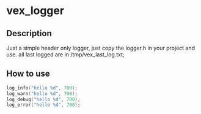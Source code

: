 
# vex_logger

## Description

Just a simple header only logger, just copy the logger.h in your project and use.
all last logged are in /tmp/vex_last_log.txt;

## How to use

```cpp
log_info("hello %d", 700);
log_warn("hello %d", 700);
log_debug("hello %d", 700);
log_error("hello %d", 700);

```

